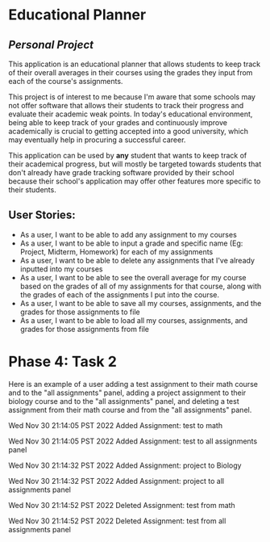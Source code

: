 # Educational Planner 

## *Personal Project*

This application is an educational planner that allows students to keep track of their overall averages
in their courses using the grades they input from each of the course's assignments. 
    
This project is of interest to me because I'm aware that some schools may not offer software that allows their 
students to track their progress and evaluate their academic weak points. In today's educational environment, being
able to keep track of your grades and continuously improve academically is crucial to getting accepted
into a good university, which may eventually help in procuring a successful career. 

This application can be used by **any** student that wants to keep track of their academical progress,
but will mostly be targeted towards students that don't already have grade tracking software provided by their school
because their school's application may offer other features more specific to their students.

## User Stories:
- As a user, I want to be able to add any assignment to my courses
- As a user, I want to be able to input a grade and specific name 
(Eg: Project, Midterm, Homework) for each of my assignments
- As a user, I want to be able to delete any assignments that I've already inputted into my courses
- As a user, I want to be able to see the overall average for my course based on the grades of all of my assignments 
for that course, along with the grades of each of the assignments I put into the course.
- As a user, I want to be able to save all my courses, assignments, and the grades for those 
assignments to file
- As a user, I want to be able to load all my courses, assignments, and grades for those
assignments from file


# Phase 4: Task 2

Here is an example of a user adding a test assignment to their math course and to the "all assignments"
panel, adding a project assignment to their biology course and to the "all assignments" panel, and deleting a test 
assignment from their math course and from the "all assignments" panel. 

Wed Nov 30 21:14:05 PST 2022
Added Assignment: test to math

Wed Nov 30 21:14:05 PST 2022
Added Assignment: test to all assignments panel

Wed Nov 30 21:14:32 PST 2022
Added Assignment: project to Biology

Wed Nov 30 21:14:32 PST 2022
Added Assignment: project to all assignments panel

Wed Nov 30 21:14:52 PST 2022
Deleted Assignment: test from math

Wed Nov 30 21:14:52 PST 2022
Deleted Assignment: test from all assignments panel


